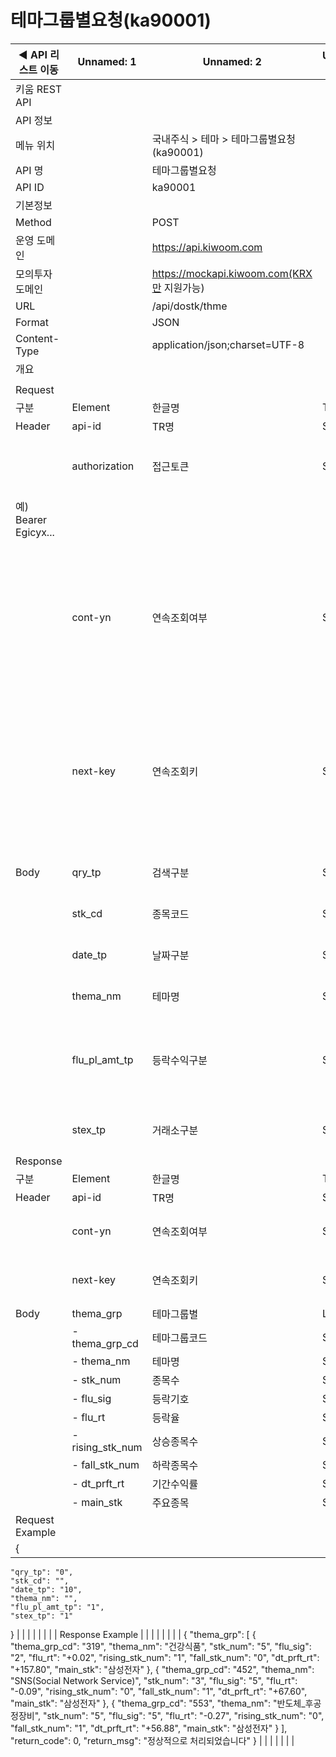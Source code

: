 # 테마그룹별요청(ka90001)

| ◀ API 리스트 이동 | Unnamed: 1 | Unnamed: 2 | Unnamed: 3 | Unnamed: 4 | Unnamed: 5 | Unnamed: 6 |
| --- | --- | --- | --- | --- | --- | --- |
| 키움 REST API |  |  |  |  |  |  |
| API 정보 |  |  |  |  |  |  |
| 메뉴 위치 |  | 국내주식 > 테마 > 테마그룹별요청(ka90001) |  |  |  |  |
| API 명 |  | 테마그룹별요청 |  |  |  |  |
| API ID |  | ka90001 |  |  |  |  |
| 기본정보 |  |  |  |  |  |  |
| Method |  | POST |  |  |  |  |
| 운영 도메인 |  | https://api.kiwoom.com |  |  |  |  |
| 모의투자 도메인 |  | https://mockapi.kiwoom.com(KRX만 지원가능) |  |  |  |  |
| URL |  | /api/dostk/thme |  |  |  |  |
| Format |  | JSON |  |  |  |  |
| Content-Type |  | application/json;charset=UTF-8 |  |  |  |  |
| 개요 |  |  |  |  |  |  |
|  |  |  |  |  |  |  |
| Request |  |  |  |  |  |  |
| 구분 | Element | 한글명 | Type | Required | Length | Description |
| Header | api-id | TR명 | String | Y | 10 |  |
|  | authorization | 접근토큰 | String | Y | 1000 | 토큰 지정시 토큰타입("Bearer") 붙혀서 호출 
 예) Bearer Egicyx... |
|  | cont-yn | 연속조회여부 | String | N | 1 | 응답 Header의 연속조회여부값이 Y일 경우 다음데이터 요청시 응답 Header의 cont-yn값 세팅 |
|  | next-key | 연속조회키 | String | N | 50 | 응답 Header의 연속조회여부값이 Y일 경우 다음데이터 요청시 응답 Header의 next-key값 세팅 |
| Body | qry_tp | 검색구분 | String | Y | 1 | 0:전체검색, 1:테마검색, 2:종목검색 |
|  | stk_cd | 종목코드 | String | N | 6 | 검색하려는 종목코드 |
|  | date_tp | 날짜구분 | String | Y | 2 | n일전 (1일 ~ 99일 날짜입력) |
|  | thema_nm | 테마명 | String | N | 50 | 검색하려는 테마명 |
|  | flu_pl_amt_tp | 등락수익구분 | String | Y | 1 | 1:상위기간수익률, 2:하위기간수익률, 3:상위등락률, 4:하위등락률 |
|  | stex_tp | 거래소구분 | String | Y | 1 | 1:KRX, 2:NXT 3.통합 |
| Response |  |  |  |  |  |  |
| 구분 | Element | 한글명 | Type | Required | Length | Description |
| Header | api-id | TR명 | String | Y | 10 |  |
|  | cont-yn | 연속조회여부 | String | N | 1 | 다음 데이터가 있을시 Y값 전달 |
|  | next-key | 연속조회키 | String | N | 50 | 다음 데이터가 있을시 다음 키값 전달 |
| Body | thema_grp | 테마그룹별 | LIST | N |  |  |
|  | - thema_grp_cd | 테마그룹코드 | String | N | 20 |  |
|  | - thema_nm | 테마명 | String | N | 20 |  |
|  | - stk_num | 종목수 | String | N | 20 |  |
|  | - flu_sig | 등락기호 | String | N | 20 |  |
|  | - flu_rt | 등락율 | String | N | 20 |  |
|  | - rising_stk_num | 상승종목수 | String | N | 20 |  |
|  | - fall_stk_num | 하락종목수 | String | N | 20 |  |
|  | - dt_prft_rt | 기간수익률 | String | N | 20 |  |
|  | - main_stk | 주요종목 | String | N | 20 |  |
| Request Example |  |  |  |  |  |  |
| {
    "qry_tp": "0",
    "stk_cd": "",
    "date_tp": "10",
    "thema_nm": "",
    "flu_pl_amt_tp": "1",
    "stex_tp": "1"
} |  |  |  |  |  |  |
| Response Example |  |  |  |  |  |  |
| {
    "thema_grp": [
        {
            "thema_grp_cd": "319",
            "thema_nm": "건강식품",
            "stk_num": "5",
            "flu_sig": "2",
            "flu_rt": "+0.02",
            "rising_stk_num": "1",
            "fall_stk_num": "0",
            "dt_prft_rt": "+157.80",
            "main_stk": "삼성전자"
        },
        {
            "thema_grp_cd": "452",
            "thema_nm": "SNS(Social Network Service)",
            "stk_num": "3",
            "flu_sig": "5",
            "flu_rt": "-0.09",
            "rising_stk_num": "0",
            "fall_stk_num": "1",
            "dt_prft_rt": "+67.60",
            "main_stk": "삼성전자"
        },
        {
            "thema_grp_cd": "553",
            "thema_nm": "반도체_후공정장비",
            "stk_num": "5",
            "flu_sig": "5",
            "flu_rt": "-0.27",
            "rising_stk_num": "0",
            "fall_stk_num": "1",
            "dt_prft_rt": "+56.88",
            "main_stk": "삼성전자"
        }
    ],
    "return_code": 0,
    "return_msg": "정상적으로 처리되었습니다"
} |  |  |  |  |  |  |
